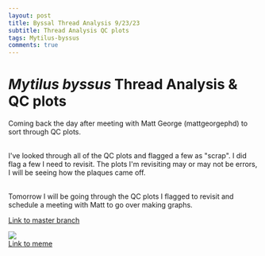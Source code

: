 ```yaml
---
layout: post
title: Byssal Thread Analysis 9/23/23
subtitle: Thread Analysis QC plots
tags: Mytilus-byssus
comments: true
---
```


# *Mytilus byssus* Thread Analysis & QC plots
Coming back the day after meeting with Matt George (mattgeorgephd) to sort through QC plots.

<br> I've looked through all of the QC plots and flagged a few as "scrap". I did flag a few I need to revisit. The plots I'm revisiting may or may not be errors, I will be seeing how the plaques came off.


<br> Tomorrow I will be going through the QC plots I flagged to revisit and schedule a meeting with Matt to go over making graphs. 

[Link to master branch](https://github.com/mattgeorgephd/PSMFC-mytilus-byssus-pilot)

![](http://www.quickmeme.com/img/a4/a40b64e7c28103c1fafa4b332935260d5c9b6fb6559a4d1654d21c4f5f9f9490.jpg)
<br> [Link to meme](http://www.quickmeme.com/meme/36kl6h)
